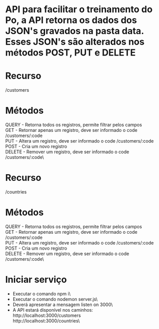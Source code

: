 # API para facilitar o treinamento do Po, a API retorna os dados dos JSON's gravados na pasta data. Esses JSON's são alterados nos métodos POST, PUT e DELETE

# Recurso
/customers

# Métodos 
QUERY  - Retorna todos os registros, permite filtrar pelos campos\
GET    - Retornar apenas um registro, deve ser informado o code /customers/:code\
PUT    - Altera um registro, deve ser informado o code /customers/:code\
POST   - Cria um novo registro\
DELETE - Remover um registro, deve ser informado o code /customers/:code\

# Recurso
/countries

# Métodos 
QUERY  - Retorna todos os registros, permite filtrar pelos campos\
GET    - Retornar apenas um registro, deve ser informado o code /customers/:code\
PUT    - Altera um registro, deve ser informado o code /customers/:code\
POST   - Cria um novo registro\
DELETE - Remover um registro, deve ser informado o code /customers/:code\

# Iniciar serviço

- Executar o comando npm i\
- Executar o comando nodemon server.js\
- Deverá apresentar a mensagem listen on 3000\
- A API estará disponível nos caminhos:\
http://localhost:3000/customers\
http://localhost:3000/countries\
